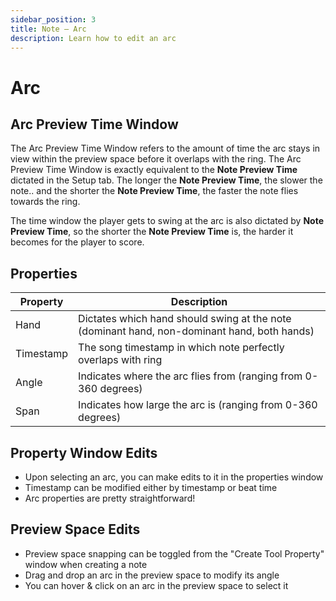 ```yaml
---
sidebar_position: 3
title: Note — Arc
description: Learn how to edit an arc
---
```


# Arc

## Arc Preview Time Window

The Arc Preview Time Window refers to the amount of time the arc stays in view within the preview space before it overlaps with the ring. The Arc Preview Time Window is exactly equivalent to the **Note Preview Time** dictated in the Setup tab. The longer the **Note Preview Time**, the slower the note.. and the shorter the **Note Preview Time**, the faster the note flies towards the ring.

The time window the player gets to swing at the arc is also dictated by **Note Preview Time**, so the shorter the **Note Preview Time** is, the harder it becomes for the player to score.

## Properties

| Property      | Description                                                                                     |
|---------------|-------------------------------------------------------------------------------------------------|
| Hand          | Dictates which hand should swing at the note (dominant hand, non-dominant hand, both hands)     |
| Timestamp     | The song timestamp in which note perfectly overlaps with ring                                   |
| Angle         | Indicates where the arc flies from (ranging from 0-360 degrees)                                 |
| Span          | Indicates how large the arc is (ranging from 0-360 degrees)                                     |


## Property Window Edits
- Upon selecting an arc, you can make edits to it in the properties window
- Timestamp can be modified either by timestamp or beat time
- Arc properties are pretty straightforward!

## Preview Space Edits
- Preview space snapping can be toggled from the "Create Tool Property" window when creating a note
- Drag and drop an arc in the preview space to modify its angle
- You can hover & click on an arc in the preview space to select it